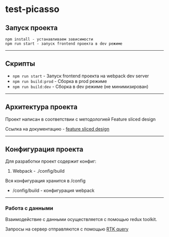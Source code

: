 # test-picasso

## Запуск проекта
```
npm install - устанавливаем зависимости
npm run start - запуск frontend проекта в dev режиме
```
----

## Скрипты

- `npm run start` - Запуск frontend проекта на webpack dev server
- `npm run build:prod` - Сборка в prod режиме
- `npm run build:dev` - Сборка в dev режиме (не минимизирован)
----
## Архитектура проекта

Проект написан в соответствии с методологией Feature sliced design

Ссылка на документацию - [feature sliced design](https://feature-sliced.design/docs/get-started/tutorial)

----
## Конфигурация проекта

Для разработки проект содержит конфиг:
1. Webpack - ./config/build


Вся конфигурация хранится в /config
- /config/build - конфигурация webpack

----
### Работа с данными

Взаимодействие с данными осуществляется с помощью redux toolkit.

Запросы на сервер отправляются с помощью [RTK query](/src/shared/api/rtkApi.ts)

